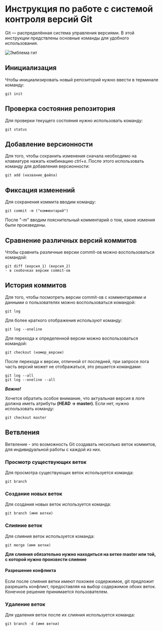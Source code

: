 # **Инструкция по работе с системой контроля версий Git**

Git  — распределённая система управления версиями. В этой инструкции предствлены основные команды для удобного использования.

![Эмблема гит](Git.png)

## Инициализация

Чтобы инициализировать новый репозиторий нужно ввести в терминале команду:

    git init


## Проверка состояния репозитория

Для проверки текущего состояния нужно использовать команду:

    git status


## Добавление версионности

Для того, чтобы сохранить изменения сначала необходимо на клавиатуре нажать комбинацию *ctrl+s*. После этого использовать команду для добавления версионности:

    git add (название_файла)


## Фиксация изменений

Для сохранения коммита вводим команду:

    git commit -m ("комментарий")

После "-m" вводим пояснительный комментарий о том, какие измения были произведены.

## Сравнение различных версий коммитов

Чтобы сравнить различные версии commit-ов можно воспользоваться командой:

    git diff (версия_1) (версия_2)
    - в скобочках версии commit-ов


## История коммитов

Для того, чтобы посмотреть версии commit-ов с комментариями и данными о пользователях можно воспользоваться командой:

    git log

Для более краткого отображения используют команду:

    git log --oneline

Для перехода к определенной версии можно воспользоваться командой:

    git checkout (номер_версии)

После перехода к версии, отличной от последней, при запросе лога часть версий может не отображаться, это решается командами:

    git log --all
    git log --oneline --all


_**Важно!**_

Хочется обратить особое внимание, что актуальная версия в логе должна иметь атрибуты **(HEAD -> master)**. Если нет, нужно использовать команду:

    git checkout master

## Ветвления

Ветвление - это возможность Git создавать несколько веток коммитов, для индивидуальной работы с каждой из них. 

### Просмотр существующих веток

Для просмотра существующих веток используется команда:

    git branch

### Создание новых веток

Для создания новых веток используется команда:

    git branch (имя ветки)

### Слияние веток

Для слияния веток используется команда:

    git merge (имя ветки)

**Для слияния обязательно нужно находиться на ветке master или той, с которой нужно произвести слияние**

#### Разрешение конфликта

Если после слияния ветки имеют похожее содержимое, git предложит разрешить конфликт, предоставляя на выбор содержимое обоих веток. Конечное решение принимается пользователем.

### Удаление веток

Для удаления веток после их слияния используется команда:

    git branch -d (имя ветки)
